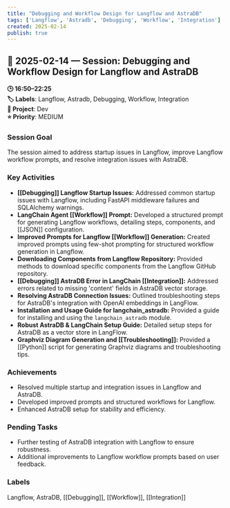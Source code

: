 ```yaml
---
title: "Debugging and Workflow Design for Langflow and AstraDB"
tags: ['Langflow', 'Astradb', 'Debugging', 'Workflow', 'Integration']
created: 2025-02-14
publish: true
---
```


## 📅 2025-02-14 — Session: Debugging and Workflow Design for Langflow and AstraDB

**🕒 16:50–22:25**  
**🏷️ Labels**: Langflow, Astradb, Debugging, Workflow, Integration  
**📂 Project**: Dev  
**⭐ Priority**: MEDIUM  


### Session Goal
The session aimed to address startup issues in Langflow, improve Langflow workflow prompts, and resolve integration issues with AstraDB.

### Key Activities
- **[[Debugging]] Langflow Startup Issues:** Addressed common startup issues with Langflow, including FastAPI middleware failures and SQLAlchemy warnings.
- **LangChain Agent [[Workflow]] Prompt:** Developed a structured prompt for generating Langflow workflows, detailing steps, components, and [[JSON]] configuration.
- **Improved Prompts for Langflow [[Workflow]] Generation:** Created improved prompts using few-shot prompting for structured workflow generation in Langflow.
- **Downloading Components from Langflow Repository:** Provided methods to download specific components from the Langflow GitHub repository.
- **[[Debugging]] AstraDB Error in LangChain [[Integration]]:** Addressed errors related to missing 'content' fields in AstraDB vector storage.
- **Resolving AstraDB Connection Issues:** Outlined troubleshooting steps for AstraDB's integration with OpenAI embeddings in LangFlow.
- **Installation and Usage Guide for langchain_astradb:** Provided a guide for installing and using the `langchain_astradb` module.
- **Robust AstraDB & LangChain Setup Guide:** Detailed setup steps for AstraDB as a vector store in LangFlow.
- **Graphviz Diagram Generation and [[Troubleshooting]]:** Provided a [[Python]] script for generating Graphviz diagrams and troubleshooting tips.

### Achievements
- Resolved multiple startup and integration issues in Langflow and AstraDB.
- Developed improved prompts and structured workflows for Langflow.
- Enhanced AstraDB setup for stability and efficiency.

### Pending Tasks
- Further testing of AstraDB integration with Langflow to ensure robustness.
- Additional improvements to Langflow workflow prompts based on user feedback.

### Labels
Langflow, AstraDB, [[Debugging]], [[Workflow]], [[Integration]]
